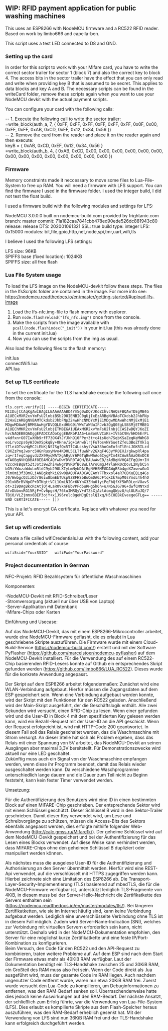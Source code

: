## WIP: RFID payment application for public washing machines

This uses an ESP8266 with NodeMCU firmware and a RC522 RFID reader.
Based on work by limbo666 and capella-ben.

This script uses a test LED connected to D8 and GND.  

### Setting up the card

In order for this script to work with your Mifare card, you have to write the correct sector trailer for sector 1 (block 7) and also the correct key to block 4.
The access bits in the sector trailer have the effect that you can only read and write when providing key B that is assumed to be secret. This applies to data blocks and key A and B. The necessary scripts can be found in the writeCard folder, remove these scripts again when you want to use your NodeMCU devkit with the actual payment scripts.

You can configure your card with the following calls:

-- 1. Execute the following call to write the sector trailer:  
=write_block(auth_a, 7, { 0xFF, 0xFF, 0xFF, 0xFF, 0xFF, 0xFF, 0x0F, 0x00, 0xFF, 0xFF, 0xAB, 0xCD, 0xEF, 0x12, 0x34, 0x56 })  
-- 2. Remove the card from the reader and place it on the reader again and then execute:  
keyB = { 0xAB, 0xCD, 0xEF, 0x12, 0x34, 0x56 }  
=write_block(auth_b, 4, { 0xAB, 0xCD, 0x00, 0x00, 0x00, 0x00, 0x00, 0x00, 0x00, 0x00, 0x00, 0x00, 0x00, 0x00, 0x00, 0x00 })

### Firmware

Memory constraints made it neccessary to move some files to Lua-File-System to free up RAM. You will need a firmware with LFS support. You can find the firmware I used in the firmware folder. 
I used the integer build, I did not test the float build.

I used a firmware build with the following modules and settings for LFS:

NodeMCU 3.0.0.0 built on nodemcu-build.com provided by frightanic.com
	branch: master
	commit: 71a182caa7841cbb478ed90ede526dc881943c80
	release: 
	release DTS: 202001061321
	SSL: true
	build type: integer
	LFS: 0x15000
	modules: bit,file,gpio,http,net,node,spi,tmr,uart,wifi,tls
	
I believe I used the following LFS settings:  

LFS size: 96KB  
SPIFFS base (fixed location): 1024KB  
SPIFFS size: all free flash  

### Lua File System usage

To load the LFS image on the NodeMCU-devkit follow these steps. The files in the lfsScripts folder are contained in the image. For more info see: https://nodemcu.readthedocs.io/en/master/getting-started/#upload-lfs-image

1. Load the lfs-nfc.img-file to flash memory with esplorer.  
2. Run `node.flashreload("lfs_nfc.img")` once from the console.
3. Make the scripts from the image available with `pcall(node.flashindex("_init"))` in your init.lua (this was already done in the current init.lua)
4. Now you can use the scripts from the img as usual.

Also load the following files to the flash memory:

init.lua  
connectWifi.lua  
API.lua

### Set up TLS certificate

To set the certificate for the TLS handshake execute the following call once from the console:

`tls.cert.verify([[
-----BEGIN CERTIFICATE-----
MIIDujCCAqKgAwIBAgILBAAAAAABD4Ym5g0wDQYJKoZIhvcNAQEFBQAwTDEgMB4G
A1UECxMXR2xvYmFsU2lnbiBSb290IENBIC0gUjIxEzARBgNVBAoTCkdsb2JhbFNp
Z24xEzARBgNVBAMTCkdsb2JhbFNpZ24wHhcNMDYxMjE1MDgwMDAwWhcNMjExMjE1
MDgwMDAwWjBMMSAwHgYDVQQLExdHbG9iYWxTaWduIFJvb3QgQ0EgLSBSMjETMBEG
A1UEChMKR2xvYmFsU2lnbjETMBEGA1UEAxMKR2xvYmFsU2lnbjCCASIwDQYJKoZI
hvcNAQEBBQADggEPADCCAQoCggEBAKbPJA6+Lm8omUVCxKs+IVSbC9N/hHD6ErPL
v4dfxn+G07IwXNb9rfF73OX4YJYJkhD10FPe+3t+c4isUoh7SqbKSaZeqKeMWhG8
eoLrvozps6yWJQeXSpkqBy+0Hne/ig+1AnwblrjFuTosvNYSuetZfeLQBoZfXklq
tTleiDTsvHgMCJiEbKjNS7SgfQx5TfC4LcshytVsW33hoCmEofnTlEnLJGKRILzd
C9XZzPnqJworc5HGnRusyMvo4KD0L5CLTfuwNhv2GXqF4G3yYROIXJ/gkwpRl4pa
zq+r1feqCapgvdzZX99yqWATXgAByUr6P6TqBwMhAo6CygPCm48CAwEAAaOBnDCB
mTAOBgNVHQ8BAf8EBAMCAQYwDwYDVR0TAQH/BAUwAwEB/zAdBgNVHQ4EFgQUm+IH
V2ccHsBqBt5ZtJot39wZhi4wNgYDVR0fBC8wLTAroCmgJ4YlaHR0cDovL2NybC5n
bG9iYWxzaWduLm5ldC9yb290LXIyLmNybDAfBgNVHSMEGDAWgBSb4gdXZxwewGoG
3lm0mi3f3BmGLjANBgkqhkiG9w0BAQUFAAOCAQEAmYFThxxol4aR7OBKuEQLq4Gs
J0/WwbgcQ3izDJr86iw8bmEbTUsp9Z8FHSbBuOmDAGJFtqkIk7mpM0sYmsL4h4hO
291xNBrBVNpGP+DTKqttVCL1OmLNIG+6KYnX3ZHu01yiPqFbQfXf5WRDLenVOavS
ot+3i9DAgBkcRcAtjOj4LaR0VknFBbVPFd5uRHg5h6h+u/N5GJG79G+dwfCMNYxd
AfvDbbnvRG15RjF+Cv6pgsH/76tuIMRQyV+dTZsXjAzlAcmgQWpzU/qlULRuJQ/7
TBj0/VLZjmmx6BEP3ojY+x1J96relc8geMJgEtslQIxq/H5COEBkEveegeGTLg==
-----END CERTIFICATE-----
]])`

This is a let's encrypt CA certificate. Replace with whatever you need for your API.

### Set up wifi credentials

Create a file called wifiCredentials.lua with the following content, add your personal credentials of course:

`wifiSsid="YourSSID"  
wifiPwd="YourPassword"`

### Project documentation in German

NFC-Projekt: RFID Bezahlsystem für öffentliche Waschmaschinen

Komponenten:

-NodeMCU-Devkit mit RFID-Schreiber/Leser  
    -Stromversorgung (aktuell nur über USB von Laptop)  
-Server-Applikation mit Datenbank  
-Mifare-Chips oder Karten  

Einführung und Usecase:

Auf das NodeMCU-Devkit, das mit einem ESP8266-Mikrocontroller arbeitet, wurde eine NodeMCU-Firmware geflasht, die es erlaubt in Lua geschriebene Skripte auszuführen. Die Firmware wurde mit einem Cloud-Build-Service (https://nodemcu-build.com/) erstellt und mit der Software PyFlasher (https://github.com/marcelstoer/nodemcu-pyflasher) auf dem NodeMCU-Devkit installiert.
Für die Verwendung des auf einem RC522-Chip basierenden RFID-Lesers konnte auf Github ein entsprechendes Skript gefunden werden (https://github.com/limbo666/LUA_RC522).
Dieses wurde für die konkrete Anwendung angepasst.

Der Skript auf dem ESP8266 arbeitet folgendermaßen: Zunächst wird eine WLAN-Verbindung aufgebaut. Hierfür müssen die Zugangsdaten auf dem ESP gespeichert sein. Wenn eine Verbindung aufgebaut werden konnte, wird der Skript mit den Funktionen für den RC522 geladen. Anschließend wird der Main-Skript ausgeführt, der die Geschäftslogik enthält. 
Alle zwei Sekunden wird versucht, einen RFID-Chip zu lesen. Wenn einer gefunden wird und die User-ID in Block 4 mit dem spezifizierten Key gelesen werden kann, wird ein Bezahl-Request mit der User-ID an die API geschickt. Wenn der Request erfolgreicht ist, wird mit HTTP-Code 200 geantwortet. In diesem Fall soll das Relais geschaltet werden, das die Waschmaschine mit Strom versorgt. An dieser Stelle hat sich als Problem ergeben, dass das Relais mit einer Spannung von 5V arbeitet, das NodeMCU-Devkit an seinen Ausgängen aber maximal 3,3V bereitstellt. Für Demonstrationszwecke wird aktuell nur eine LED geschaltet.  
Zukünftig muss auch ein Signal von der Waschmaschine empfangen werden, wenn diese ihr Programm beendet, damit das Relais wieder ausgeschaltet werden kann. Da verschiedene Waschprogramme unterschiedlich lange dauern und die Dauer zum Teil nicht zu Beginn feststeht, kann kein fester Timer verwendet werden.

Umsetzung:

Für die Authentifizierung des Benutzers wird eine ID in einen bestimmten Block auf einen MIFARE-Chip geschrieben. Der entsprechende Sektor wird mit einem Schlüssel geschützt.
Dieser Schlüssel B wird in den Sektor-Trailer geschrieben. Damit dieser Key verwendet wird, um Lese und Schreibvorgänge zu schützen,
müssen die Access-Bits des Sektors ebenfalls angepasst werden, dies erfolgte mithilfe folgender Web-Anwendung (http://calc.gmss.ru/Mifare1k/).
Der geheime Schlüssel wird auf dem NodeMCU-Devkit gespeichert und bei der Authentifizierung für das Lesen eines Blocks verwendet.
Auf diese Weise kann verhindert werden, dass MIFARE-Chips ohne den geheimen Schlüssel B dupliziert oder manipuliert werden können.

Als nächstes muss die ausgelese User-ID für die Authentifizierung und Authorisierung an den Server übermittelt werden. 
Hierfür wird eine REST-Api verwendet, auf die verschlüsselt mit HTTPS zugegriffen werden kann.
Hierbei zeichnete sich eine Limitation des ESP8266 ab. Die Transport-Layer-Security-Implementierung (TLS) basierend auf mbedTLS, die für die NodeMCU-Firmware verfügbar ist, unterstützt lediglich TLS-Fragmente von 4KiB, in diesem muss bei der Server-Hello-Nachricht die Zertifikatkette des Servers enthalten sein (https://nodemcu.readthedocs.io/en/master/modules/tls/).
Bei längeren Zertifikatketten, wie sie im Internet häufig sind, kann keine Verbindung aufgebaut werden. Lediglich eine unverschlüsselte Verbindung ohne TLS ist in diesem Fall möglich.
Zudem wird Server-Name-Indication (SNI), welches zur Verbindung mit virtuellen Servern erforderlich sein kann, nicht unterstützt. 
Deshalb wird in der NodeMCU-Dokumentation empfohlen, den Server für eine möglichst kurze Zertifikatkette und eine feste IP/Port-Kombination zu konfigurieren.  
Beim Versuch, den Code für den RC522 und den API-Request zu kombinieren, traten weitere Probleme auf. Auf dem ESP sind nach dem Start der Firmware etwas mehr als 40KiB RAM verfügbar. Laut der Dokumentation benötigt ein TLS-Handshake zwischen 25 und 30KiB RAM, ein Großteil des RAM muss also frei sein. Wenn der Code direkt als .lua ausgeführt wird, muss der gesamte Code im RAM liegen. Auch nachdem ungenutzer Code entfernt wurde, waren nur etwa 20KiB RAM frei. Zuerst wurde versucht den Lua-Code zu kompilieren, um Debuginformationen zu entfernen, was den RAM-Bedarf senken soll. Überraschenderweise hatte dies jedoch keine Auswirkungen auf den RAM-Bedarf.
Der nächste Ansatzt, der schließlich zum Erfolg führte, war die Verwendung von Lua-File-System (LFS). Dies erlaubt es kompilierte Skripte aus dem Flash-Speicher heraus auszuführen, was den RAM-Bedarf erheblich gesenkt hat. Mit der Verwendung von LFS sind nun 36KiB RAM frei und der TLS-Handshake kann erfolgreich durchgeführt werden.
